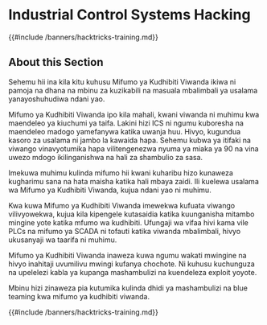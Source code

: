 # Industrial Control Systems Hacking

{{#include /banners/hacktricks-training.md}}

## About this Section

Sehemu hii ina kila kitu kuhusu Mifumo ya Kudhibiti Viwanda ikiwa ni pamoja na dhana na mbinu za kuzikabili na masuala mbalimbali ya usalama yanayoshuhudiwa ndani yao.

Mifumo ya Kudhibiti Viwanda ipo kila mahali, kwani viwanda ni muhimu kwa maendeleo ya kiuchumi ya taifa. Lakini hizi ICS ni ngumu kuboresha na maendeleo madogo yamefanywa katika uwanja huu. Hivyo, kugundua kasoro za usalama ni jambo la kawaida hapa. Sehemu kubwa ya itifaki na viwango vinavyotumika hapa vilitengenezwa nyuma ya miaka ya 90 na vina uwezo mdogo ikilinganishwa na hali za shambulio za sasa.

Imekuwa muhimu kulinda mifumo hii kwani kuharibu hizo kunaweza kugharimu sana na hata maisha katika hali mbaya zaidi. Ili kuelewa usalama wa Mifumo ya Kudhibiti Viwanda, kujua ndani yao ni muhimu.

Kwa kuwa Mifumo ya Kudhibiti Viwanda imewekwa kufuata viwango vilivyowekwa, kujua kila kipengele kutasaidia katika kuunganisha mitambo mingine yote katika mfumo wa kudhibiti. Ufungaji wa vifaa hivi kama vile PLCs na mifumo ya SCADA ni tofauti katika viwanda mbalimbali, hivyo ukusanyaji wa taarifa ni muhimu.

Mifumo ya Kudhibiti Viwanda inaweza kuwa ngumu wakati mwingine na hivyo inahitaji uvumilivu mwingi kufanya chochote. Ni kuhusu kuchunguza na upelelezi kabla ya kupanga mashambulizi na kuendeleza exploit yoyote.

Mbinu hizi zinaweza pia kutumika kulinda dhidi ya mashambulizi na blue teaming kwa mifumo ya kudhibiti viwanda.

{{#include /banners/hacktricks-training.md}}
